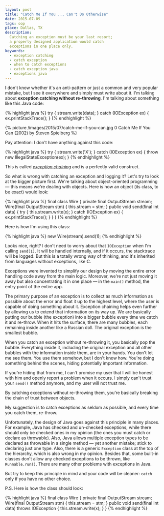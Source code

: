 ```yaml
---
layout: post
title: "Catch Me If You ... Can't Do Otherwise"
date: 2015-07-09
tags: oop
place: Dallas, TX
description:
  Catching an exception must be your last resort;
  a properly designed application would catch
  exceptions in one place only.
keywords:
  - exception catching
  - catch exception
  - when to catch exceptions
  - catch exception java
  - exceptions java
---
```


I don't know whether it's an anti-pattern or just a common and very popular
mistake, but I see it everywhere and simply must write about it. I'm talking
about **exception catching without re-throwing**. I'm talking about something like
this Java code:

{% highlight java %}
try {
  stream.write(data);
} catch (IOException ex) {
  ex.printStackTrace();
}
{% endhighlight %}

<!--more-->

{% picture /images/2015/07/catch-me-if-you-can.jpg 0 Catch Me If You Can (2002) by Steven Spielberg %}

Pay attention: I don't have anything against this code:

{% highlight java %}
try {
  stream.write('X');
} catch (IOException ex) {
  throw new IllegalStateException(ex);
}
{% endhighlight %}

This is called [_exception chaining_](https://en.wikipedia.org/wiki/Exception_chaining)
and is a perfectly valid construct.

So what is wrong with catching an exception and logging it? Let's try to
look at the bigger picture first. We're talking about object-oriented
programming &mdash; this means we're dealing with objects. Here is
how an object (its class, to be exact) would look:

{% highlight java %}
final class Wire {
  private final OutputStream stream;
  Wire(final OutputStream stm) {
    this.stream = stm;
  }
  public void send(final int data) {
    try {
      this.stream.write(x);
    } catch (IOException ex) {
      ex.printStackTrace();
    }
  }
}
{% endhighlight %}

Here is how I'm using this class:

{% highlight java %}
new Wire(stream).send(1);
{% endhighlight %}

Looks nice, right? I don't need to worry about that `IOException` when I'm
calling `send(1)`. It will be handled internally, and if it occurs, the stacktrace
will be logged. But this is a totally wrong way of thinking, and it's inherited
from languages without exceptions, like C.

Exceptions were invented to simplify our design by moving the entire
error handling code away from the main logic. Moreover, we're not just moving it away but
also concentrating it in one place &mdash; in the `main()` method, the entry
point of the entire app.

The primary purpose of an exception is to collect as much information as possible
about the error and float it up to the highest level, where the user
is capable of doing something about it. Exception chaining helps even
further by allowing us to extend that information on its way up. We are basically
putting our bubble (the exception) into a bigger bubble every time we
catch it and re-throw. When it hits the surface, there are many bubbles, each remaining
inside another like a Russian doll. The original exception is the
smallest bubble.

When you catch an exception without re-throwing it, you basically pop the bubble.
Everything inside it, including the original exception and all other bubbles
with the information inside them, are in your hands.
You don't let me see them. You use them somehow, but I don't know how. You're
doing something behind the scenes, hiding potentially important information.

If you're hiding that from me, I can't promise my user that I will be honest
with him and openly report a problem when it occurs. I simply can't
trust your `send()` method anymore, and my user will not trust me.

By catching exceptions without re-throwing them, you're basically breaking the
chain of trust between objects.

My suggestion is to catch exceptions as seldom as possible, and every time
you catch them, re-throw.

Unfortunately, the design of Java goes against this principle in many places.
For example, Java has checked and un-checked exceptions, while there should only
be checked ones in my opinion (the ones you must catch or declare
as throwable). Also, Java allows multiple exception types to be declared
as throwable in a single method &mdash; yet another mistake; stick to declaring just
one type. Also, there is a generic `Exception` class at the top of the hierarchy,
which is also wrong in my opinion. Besides that, some built-in classes don't
allow any checked exceptions to be thrown, like `Runnable.run()`. There
are many other problems with exceptions in Java.

But try to keep this principle in mind and your code will be cleaner: `catch` only if you have no other choice.

P.S. Here is how the class should look:

{% highlight java %}
final class Wire {
  private final OutputStream stream;
  Wire(final OutputStream stm) {
    this.stream = stm;
  }
  public void send(final int data)
    throws IOException {
    this.stream.write(x);
  }
}
{% endhighlight %}

